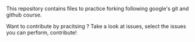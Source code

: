 This repository contains files to practice forking following google's git and github course.

Want to contribute by pracitsing ?
Take a look at issues, select the issues you can perform, contribute! 